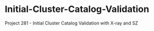 # Initial-Cluster-Catalog-Validation
Project 281 - Initial Cluster Catalog Validation with X-ray and SZ
